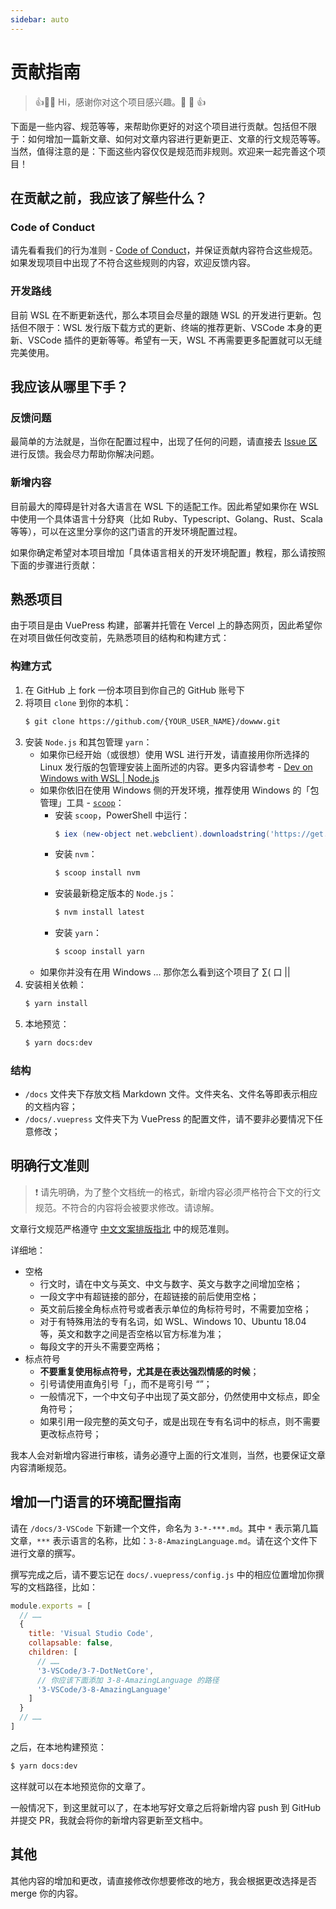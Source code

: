 ```yaml
---
sidebar: auto
---
```


# 贡献指南

> 👍🎉💖 Hi，感谢你对这个项目感兴趣。💖 🎉 👍

下面是一些内容、规范等等，来帮助你更好的对这个项目进行贡献。包括但不限于：如何增加一篇新文章、如何对文章内容进行更新更正、文章的行文规范等等。当然，值得注意的是：下面这些内容仅仅是规范而非规则。欢迎来一起完善这个项目！

## 在贡献之前，我应该了解些什么？

### Code of Conduct

请先看看我们的行为准则 - [Code of Conduct](https://github.com/spencerwooo/dowww/blob/master/.github/CODE_OF_CONDUCT.md)，并保证贡献内容符合这些规范。如果发现项目中出现了不符合这些规则的内容，欢迎反馈内容。

### 开发路线

目前 WSL 在不断更新迭代，那么本项目会尽量的跟随 WSL 的开发进行更新。包括但不限于：WSL 发行版下载方式的更新、终端的推荐更新、VSCode 本身的更新、VSCode 插件的更新等等。希望有一天，WSL 不再需要更多配置就可以无缝完美使用。

## 我应该从哪里下手？

### 反馈问题

最简单的方法就是，当你在配置过程中，出现了任何的问题，请直接去 [Issue 区](https://github.com/spencerwooo/dowww/issues/new/choose) 进行反馈。我会尽力帮助你解决问题。

### 新增内容

目前最大的障碍是针对各大语言在 WSL 下的适配工作。因此希望如果你在 WSL 中使用一个具体语言十分舒爽（比如 Ruby、Typescript、Golang、Rust、Scala 等等），可以在这里分享你的这门语言的开发环境配置过程。

如果你确定希望对本项目增加「具体语言相关的开发环境配置」教程，那么请按照下面的步骤进行贡献：

## 熟悉项目

由于项目是由 VuePress 构建，部署并托管在 Vercel 上的静态网页，因此希望你在对项目做任何改变前，先熟悉项目的结构和构建方式：

### 构建方式

1. 在 GitHub 上 fork 一份本项目到你自己的 GitHub 账号下
2. 将项目 `clone` 到你的本机：
   ```bash
   $ git clone https://github.com/{YOUR_USER_NAME}/dowww.git
   ```
3. 安装 `Node.js` 和其包管理 `yarn`：
   - 如果你已经开始（或很想）使用 WSL 进行开发，请直接用你所选择的 Linux 发行版的包管理安装上面所述的内容。更多内容请参考 - [Dev on Windows with WSL | Node.js](https://dowww.spencerwoo.com/3-VSCode/3-6-NodeJS.html)
   - 如果你依旧在使用 Windows 侧的开发环境，推荐使用 Windows 的「包管理」工具 - [`scoop`](https://github.com/lukesampson/scoop)：
     - 安装 `scoop`，PowerShell 中运行：
       ```powershell
       $ iex (new-object net.webclient).downloadstring('https://get.scoop.sh')
       ```
     - 安装 `nvm`：
       ```powershell
       $ scoop install nvm
       ```
     - 安装最新稳定版本的 `Node.js`：
       ```powershell
       $ nvm install latest
       ```
     - 安装 `yarn`：
       ```powershell
       $ scoop install yarn
       ```
   - 如果你并没有在用 Windows ... 那你怎么看到这个项目了 ∑( 口 ||
4. 安装相关依赖：
   ```bash
   $ yarn install
   ```
5. 本地预览：
   ```bash
   $ yarn docs:dev
   ```

### 结构

- `/docs` 文件夹下存放文档 Markdown 文件。文件夹名、文件名等即表示相应的文档内容；
- `/docs/.vuepress` 文件夹下为 VuePress 的配置文件，请不要非必要情况下任意修改；

## 明确行文准则

> ❗ 请先明确，为了整个文档统一的格式，新增内容必须严格符合下文的行文规范。不符合的内容将会被要求修改。请谅解。

文章行文规范严格遵守 [中文文案排版指北](https://github.com/sparanoid/chinese-copywriting-guidelines) 中的规范准则。

详细地：

- 空格
  - 行文时，请在中文与英文、中文与数字、英文与数字之间增加空格；
  - 一段文字中有超链接的部分，在超链接的前后使用空格；
  - 英文前后接全角标点符号或者表示单位的角标符号时，不需要加空格；
  - 对于有特殊用法的专有名词，如 WSL、Windows 10、Ubuntu 18.04 等，英文和数字之间是否空格以官方标准为准；
  - 每段文字的开头不需要空两格；
- 标点符号
  - **不要重复使用标点符号，尤其是在表达强烈情感的时候**；
  - 引号请使用直角引号「」，而不是弯引号 “”；
  - 一般情况下，一个中文句子中出现了英文部分，仍然使用中文标点，即全角符号；
  - 如果引用一段完整的英文句子，或是出现在专有名词中的标点，则不需要更改标点符号；

我本人会对新增内容进行审核，请务必遵守上面的行文准则，当然，也要保证文章内容清晰规范。

## 增加一门语言的环境配置指南

请在 `/docs/3-VSCode` 下新建一个文件，命名为 `3-*-***.md`。其中 `*` 表示第几篇文章，`***` 表示语言的名称，比如：`3-8-AmazingLanguage.md`。请在这个文件下进行文章的撰写。

撰写完成之后，请不要忘记在 `docs/.vuepress/config.js` 中的相应位置增加你撰写的文档路径，比如：

```javascript
module.exports = [
  // ……
  {
    title: 'Visual Studio Code',
    collapsable: false,
    children: [
      // ……
      '3-VSCode/3-7-DotNetCore',
      // 你应该下面添加 3-8-AmazingLanguage 的路径
      '3-VSCode/3-8-AmazingLanguage'
    ]
  }
  // ……
]
```

之后，在本地构建预览：

```bash
$ yarn docs:dev
```

这样就可以在本地预览你的文章了。

一般情况下，到这里就可以了，在本地写好文章之后将新增内容 push 到 GitHub 并提交 PR，我就会将你的新增内容更新至文档中。

## 其他

其他内容的增加和更改，请直接修改你想要修改的地方，我会根据更改选择是否 merge 你的内容。
